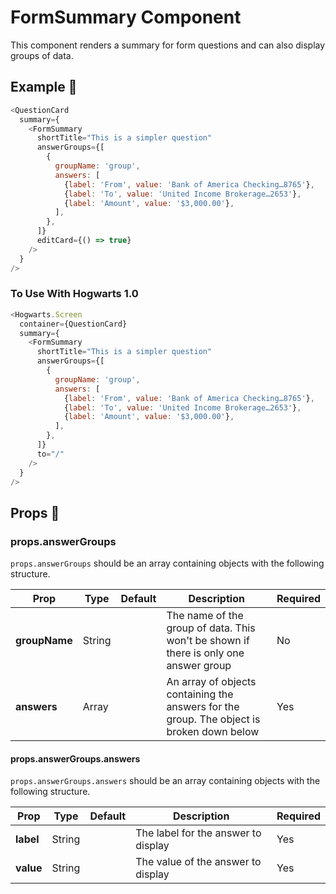 # FormSummary Component

This component renders a summary for form questions and can also display groups of data.

## Example 🚀

```javascript
<QuestionCard
  summary={
    <FormSummary
      shortTitle="This is a simpler question"
      answerGroups={[
        {
          groupName: 'group',
          answers: [
            {label: 'From', value: 'Bank of America Checking…8765'},
            {label: 'To', value: 'United Income Brokerage…2653'},
            {label: 'Amount', value: '$3,000.00'},
          ],
        },
      ]}
      editCard={() => true}
    />
  }
/>
```

### To Use With Hogwarts 1.0

```javascript
<Hogwarts.Screen
  container={QuestionCard}
  summary={
    <FormSummary
      shortTitle="This is a simpler question"
      answerGroups={[
        {
          groupName: 'group',
          answers: [
            {label: 'From', value: 'Bank of America Checking…8765'},
            {label: 'To', value: 'United Income Brokerage…2653'},
            {label: 'Amount', value: '$3,000.00'},
          ],
        },
      ]}
      to="/"
    />
  }
/>
```

## Props 🔧

### props.answerGroups

`props.answerGroups` should be an array containing objects with the following structure.

| Prop          | Type   | Default | Description                                                                               | Required |
| ------------- | ------ | ------- | ----------------------------------------------------------------------------------------- | -------- |
| **groupName** | String |         | The name of the group of data. This won't be shown if there is only one answer group      | No       |
| **answers**   | Array  |         | An array of objects containing the answers for the group. The object is broken down below | Yes      |

#### props.answerGroups.answers

`props.answerGroups.answers` should be an array containing objects with the following structure.

| Prop      | Type   | Default | Description                         | Required |
| --------- | ------ | ------- | ----------------------------------- | -------- |
| **label** | String |         | The label for the answer to display | Yes      |
| **value** | String |         | The value of the answer to display  | Yes      |
